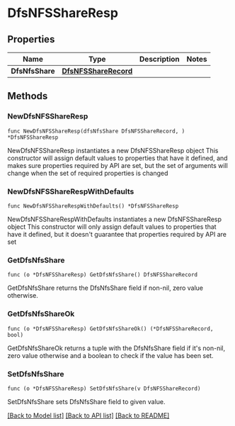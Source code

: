 # DfsNFSShareResp

## Properties

Name | Type | Description | Notes
------------ | ------------- | ------------- | -------------
**DfsNfsShare** | [**DfsNFSShareRecord**](DfsNFSShareRecord.md) |  | 

## Methods

### NewDfsNFSShareResp

`func NewDfsNFSShareResp(dfsNfsShare DfsNFSShareRecord, ) *DfsNFSShareResp`

NewDfsNFSShareResp instantiates a new DfsNFSShareResp object
This constructor will assign default values to properties that have it defined,
and makes sure properties required by API are set, but the set of arguments
will change when the set of required properties is changed

### NewDfsNFSShareRespWithDefaults

`func NewDfsNFSShareRespWithDefaults() *DfsNFSShareResp`

NewDfsNFSShareRespWithDefaults instantiates a new DfsNFSShareResp object
This constructor will only assign default values to properties that have it defined,
but it doesn't guarantee that properties required by API are set

### GetDfsNfsShare

`func (o *DfsNFSShareResp) GetDfsNfsShare() DfsNFSShareRecord`

GetDfsNfsShare returns the DfsNfsShare field if non-nil, zero value otherwise.

### GetDfsNfsShareOk

`func (o *DfsNFSShareResp) GetDfsNfsShareOk() (*DfsNFSShareRecord, bool)`

GetDfsNfsShareOk returns a tuple with the DfsNfsShare field if it's non-nil, zero value otherwise
and a boolean to check if the value has been set.

### SetDfsNfsShare

`func (o *DfsNFSShareResp) SetDfsNfsShare(v DfsNFSShareRecord)`

SetDfsNfsShare sets DfsNfsShare field to given value.



[[Back to Model list]](../README.md#documentation-for-models) [[Back to API list]](../README.md#documentation-for-api-endpoints) [[Back to README]](../README.md)


